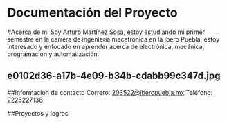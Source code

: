 # Documentación del Proyecto


#Acerca de mi 
Soy Arturo Martínez Sosa, estoy estudiando mi primer semestre en la carrera de ingenieria mecatronica en la Ibero Puebla, estoy interesado y enfocado en aprender acerca de electrónica, mecánica, programación y automatización. 

e0102d36-a17b-4e09-b34b-cdabb99c347d.jpg
---
##Información de contacto 
Correro: 203522@iberopuebla.mx
Teléfono: 2225227138

##Proyectos y logros 

